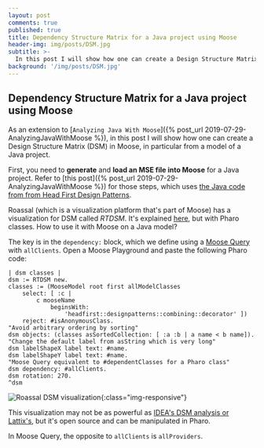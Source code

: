 ```yaml
---
layout: post
comments: true
published: true
title: Dependency Structure Matrix for a Java project using Moose
header-img: img/posts/DSM.jpg
subtitle: >-
  In this post I will show how one can create a Design Structure Matrix (DSM) in Moose, in particular from a model of a Java project. 
background: '/img/posts/DSM.jpg'
---
```

## Dependency Structure Matrix for a Java project using Moose

As an extension to [`Analyzing Java With Moose`]({% post_url 2019-07-29-AnalyzingJavaWithMoose %}), in this post I will show how one can create a Design Structure Matrix (DSM) in Moose, in particular from a model of a Java project.

First, you need to **generate** and **load an MSE file into Moose** for a Java project. Refer to [this post]({% post_url 2019-07-29-AnalyzingJavaWithMoose %}) for those steps, which uses [the Java code from from Head First Design Patterns](https://github.com/bethrobson/Head-First-Design-Patterns).

Roassal (which is a visualization platform that's part of Moose) has a visualization for DSM called *RTDSM*.
It's explained [here](http://forum.world.st/DSM-td4842409.html), but with Pharo classes.
How to use it with Moose on a Java model?

The key is in the `dependency:` block, which we define using a [Moose Query](https://moosequery.ferlicot.fr/) with `allClients`.
Open a Moose Playground and paste the following Pharo code:

```smalltalk
| dsm classes |
dsm := RTDSM new.
classes := (MooseModel root first allModelClasses
	select: [ :c | 
		c mooseName
			beginsWith: 
				'headfirst::designpatterns::combining::decorator' ])
	reject: #isAnonymousClass.
"Avoid arbitrary ordering by sorting"
dsm objects: (classes asSortedCollection: [ :a :b | a name < b name]).
"Change the default label from asString which is very long"
dsm labelShapeX label text: #name.
dsm labelShapeY label text: #name.
"Moose Query equivalent to #dependentClasses for a Pharo class"
dsm dependency: #allClients.
dsm rotation: 270.
^dsm
```

![Roassal DSM visualization]({{site.baseurl}}/img/posts/RTDSM.gif){:class="img-responsive"}

This visualization may not be as powerful as [IDEA's DSM analysis or Lattix's](https://blog.jetbrains.com/idea/2008/01/intellij-idea-dependency-analysis-with-dsm/), but it's open source and can be manipulated in Pharo.

In Moose Query, the opposite to `allClients` is `allProviders`.
